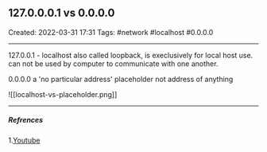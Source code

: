 ## 127.0.0.0.1 vs 0.0.0.0
Created: 2022-03-31 17:31
Tags: #network #localhost #0.0.0.0
____

127.0.0.1  - localhost also called loopback, is execlusively for local host use.
can not be used by computer to communicate with one another.


0.0.0.0
a 'no particular address' placeholder
not address of anything



![[localhost-vs-placeholder.png]]



_____
##### Refrences
1.[Youtube](https://www.youtube.com/watch?v=my2vBYZ1RFw)


